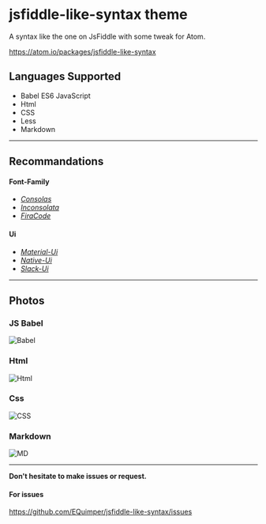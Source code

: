 # jsfiddle-like-syntax theme

A syntax like the one on JsFiddle with some tweak for Atom.

https://atom.io/packages/jsfiddle-like-syntax

## Languages Supported
  - Babel ES6 JavaScript
  - Html
  - CSS
  - Less
  - Markdown

---

## Recommandations

#### Font-Family
- [*Consolas*](http://www.cssfontstack.com/Consolas)
- [*Inconsolata*](http://levien.com/type/myfonts/inconsolata.html)
- [*FiraCode*](https://github.com/tonsky/FiraCode)

#### Ui
- [*Material-Ui*](https://atom.io/themes/atom-material-ui)
- [*Native-Ui*](https://atom.io/themes/native-ui)
- [*Slack-Ui*](https://atom.io/themes/slack-ui)

---

## Photos

### JS Babel
![Babel](http://image.prntscr.com/image/e9c0e9a5fefe4e1ca25cd077077179a4.png)

### Html
![Html](http://image.prntscr.com/image/7814db35cd01470cb4f890a24485f34a.png)

### Css
![CSS](http://image.prntscr.com/image/80f8b76eeb384c9098ab518daa1c95e2.png)

### Markdown
![MD](http://image.prntscr.com/image/f881f04a60ed4ba494f3466c4f8185f7.png)

---

**Don't hesitate to make issues or request.**

#### For issues

https://github.com/EQuimper/jsfiddle-like-syntax/issues
